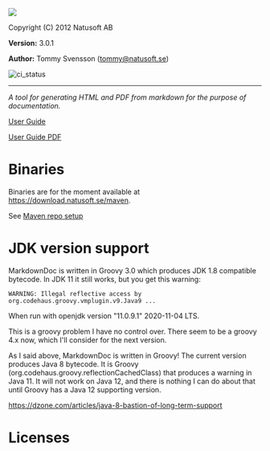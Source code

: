 ![](https://download.natusoft.se/Images/MarkdownDoc/MarkdownDoc.png)

Copyright (C) 2012 Natusoft AB

__Version:__ 3.0.1

__Author:__ Tommy Svensson (tommy@natusoft.se)

![ci_status](https://github.com/tombensve/MarkdownDoc/actions/workflows/maven.yml/badge.svg?branch=master)

----

_A tool for generating HTML and PDF from markdown for the purpose of documentation._

[User Guide](https://github.com/tombensve/MarkdownDoc/blob/master/Docs/MarkdownDoc-User-Guide.md)

[User Guide PDF](https://github.com/tombensve/MarkdownDoc/blob/master/Docs/MarkdownDoc-User-Guide.pdf)

# Binaries

Binaries are for the moment available at https://download.natusoft.se/maven.

See [Maven repo setup](https://github.com/tombensve/CommonStuff/blob/master/docs/MavenRepository.md)

# JDK version support

MarkdownDoc is written in Groovy 3.0 which produces JDK 1.8 compatible bytecode. In JDK 11 it still works, but you get this warning:

    WARNING: Illegal reflective access by org.codehaus.groovy.vmplugin.v9.Java9 ...

When run with openjdk version "11.0.9.1" 2020-11-04 LTS.

This is a groovy problem I have no control over. There seem to be a groovy 4.x now, which I'll consider for the
next version.

As I said above, MarkdownDoc is written in Groovy! The current version produces Java 8 bytecode. It is Groovy (org.codehaus.groovy.reflectionCachedClass) that produces a warning in Java 11. It will not work on Java 12, and there is nothing I can do about that until Groovy has a Java 12 supporting version. 

<https://dzone.com/articles/java-8-bastion-of-long-term-support>

# Licenses


